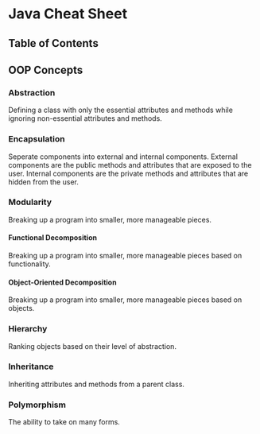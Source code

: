 # Java Cheat Sheet 

## Table of Contents


## OOP Concepts

### Abstraction 
Defining a class with only the essential attributes and methods while ignoring non-essential attributes and methods. 

### Encapsulation
Seperate components into external and internal components. External components are the public methods and attributes that are exposed to the user. Internal components are the private methods and attributes that are hidden from the user.

### Modularity 
Breaking up a program into smaller, more manageable pieces. 

#### Functional Decomposition
Breaking up a program into smaller, more manageable pieces based on functionality.

#### Object-Oriented Decomposition
Breaking up a program into smaller, more manageable pieces based on objects. 

### Hierarchy 
Ranking objects based on their level of abstraction. 

### Inheritance 
Inheriting attributes and methods from a parent class.

### Polymorphism  
The ability to take on many forms. 


